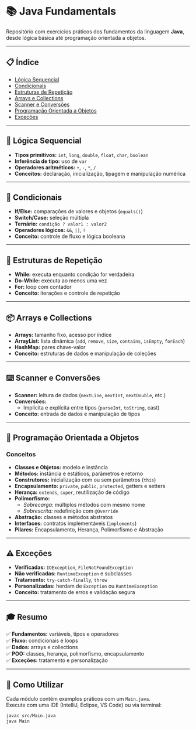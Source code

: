 # 📚 Java Fundamentals

Repositório com exercícios práticos dos fundamentos da linguagem **Java**, desde lógica básica até programação orientada a objetos.

---

## 📋 Índice
- [Lógica Sequencial](#-lógica-sequencial)
- [Condicionais](#-condicionais)
- [Estruturas de Repetição](#-estruturas-de-repetição)
- [Arrays e Collections](#-arrays-e-collections)
- [Scanner e Conversões](#-scanner-e-conversões)
- [Programação Orientada a Objetos](#-programação-orientada-a-objetos)
- [Exceções](#-exceções)

---

## 🔢 Lógica Sequencial
- **Tipos primitivos:** `int`, `long`, `double`, `float`, `char`, `boolean`
- **Inferência de tipo:** uso de `var`
- **Operadores aritméticos:** `+`, `-`, `*`, `/`
- **Conceitos:** declaração, inicialização, tipagem e manipulação numérica

---

## 🔀 Condicionais
- **If/Else:** comparações de valores e objetos (`equals()`)
- **Switch/Case:** seleção múltipla
- **Ternário:** `condição ? valor1 : valor2`
- **Operadores lógicos:** `&&`, `||`, `!`
- **Conceito:** controle de fluxo e lógica booleana

---

## 🔁 Estruturas de Repetição
- **While:** executa enquanto condição for verdadeira
- **Do-While:** executa ao menos uma vez
- **For:** loop com contador
- **Conceito:** iterações e controle de repetição

---

## 📦 Arrays e Collections
- **Arrays:** tamanho fixo, acesso por índice
- **ArrayList:** lista dinâmica (`add`, `remove`, `size`, `contains`, `isEmpty`, `forEach`)
- **HashMap:** pares chave-valor
- **Conceito:** estruturas de dados e manipulação de coleções

---

## ⌨️ Scanner e Conversões
- **Scanner:** leitura de dados (`nextLine`, `nextInt`, `nextDouble`, etc.)
- **Conversões:**
  - Implícita e explícita entre tipos (`parseInt`, `toString`, cast)
- **Conceito:** entrada de dados e manipulação de tipos

---

## 🎯 Programação Orientada a Objetos

### Conceitos
- **Classes e Objetos:** modelo e instância
- **Métodos:** instância e estáticos, parâmetros e retorno
- **Construtores:** inicialização com ou sem parâmetros (`this`)
- **Encapsulamento:** `private`, `public`, `protected`, getters e setters
- **Herança:** `extends`, `super`, reutilização de código
- **Polimorfismo:**
  - *Sobrecarga:* múltiplos métodos com mesmo nome
  - *Sobrescrita:* redefinição com `@Override`
- **Abstração:** classes e métodos abstratos
- **Interfaces:** contratos implementáveis (`implements`)
- **Pilares:** Encapsulamento, Herança, Polimorfismo e Abstração

---

## ⚠️ Exceções
- **Verificadas:** `IOException`, `FileNotFoundException`
- **Não verificadas:** `RuntimeException` e subclasses
- **Tratamento:** `try-catch-finally`, `throw`
- **Personalizadas:** herdam de `Exception` ou `RuntimeException`
- **Conceito:** tratamento de erros e validação segura

---

## 🎓 Resumo
✅ **Fundamentos:** variáveis, tipos e operadores  
✅ **Fluxo:** condicionais e loops  
✅ **Dados:** arrays e collections  
✅ **POO:** classes, herança, polimorfismo, encapsulamento  
✅ **Exceções:** tratamento e personalização  

---

## 🚀 Como Utilizar
Cada módulo contém exemplos práticos com um `Main.java`.  
Execute com uma IDE (IntelliJ, Eclipse, VS Code) ou via terminal:

```bash
javac src/Main.java
java Main
